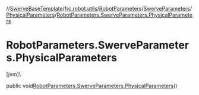 //[SwerveBaseTemplate](../../../../../index.md)/[frc.robot.utils](../../../index.md)/[RobotParameters](../../index.md)/[SwerveParameters](../index.md)/[PhysicalParameters](index.md)/[RobotParameters.SwerveParameters.PhysicalParameters](-robot-parameters.-swerve-parameters.-physical-parameters.md)

# RobotParameters.SwerveParameters.PhysicalParameters

[jvm]\

public void[RobotParameters.SwerveParameters.PhysicalParameters](-robot-parameters.-swerve-parameters.-physical-parameters.md)()
